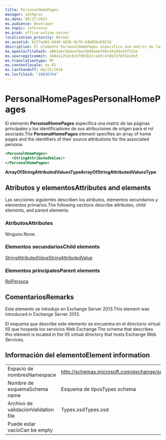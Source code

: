 ```yaml
---
title: PersonalHomePages
manager: sethgros
ms.date: 09/17/2015
ms.audience: Developer
ms.topic: reference
ms.prod: office-online-server
localization_priority: Normal
ms.assetid: 61f7ad65-9d40-4d3b-9e76-64b05bd59210
description: El elemento PersonalHomePages especifica una matriz de las páginas principales y los identificadores de sus atribuciones de origen para el rol asociado.
ms.openlocfilehash: a801abc56dea7becbb9deeefd4c44194ed5f515e
ms.sourcegitcommit: 34041125dc8c5f993b21cebfc4f8b72f0fd2cb6f
ms.translationtype: MT
ms.contentlocale: es-ES
ms.lasthandoff: 06/25/2018
ms.locfileid: "19836744"
---
```

# <a name="personalhomepages"></a><span data-ttu-id="ae02d-103">PersonalHomePages</span><span class="sxs-lookup"><span data-stu-id="ae02d-103">PersonalHomePages</span></span>

<span data-ttu-id="ae02d-104">El elemento **PersonalHomePages** especifica una matriz de las páginas principales y los identificadores de sus atribuciones de origen para el rol asociado.</span><span class="sxs-lookup"><span data-stu-id="ae02d-104">The **PersonalHomePages** element specifies an array of home pages and the identifiers of their source attributions for the associated persona.</span></span> 
  
```XML
<PersonalHomePages>
   <StringAttributedValue/>
</PersonalHomePages>
```

 <span data-ttu-id="ae02d-105">**ArrayOfStringAttributedValuesType**</span><span class="sxs-lookup"><span data-stu-id="ae02d-105">**ArrayOfStringAttributedValuesType**</span></span>
## <a name="attributes-and-elements"></a><span data-ttu-id="ae02d-106">Atributos y elementos</span><span class="sxs-lookup"><span data-stu-id="ae02d-106">Attributes and elements</span></span>

<span data-ttu-id="ae02d-107">Las secciones siguientes describen los atributos, elementos secundarios y elementos primarios.</span><span class="sxs-lookup"><span data-stu-id="ae02d-107">The following sections describe attributes, child elements, and parent elements.</span></span>
  
### <a name="attributes"></a><span data-ttu-id="ae02d-108">Atributos</span><span class="sxs-lookup"><span data-stu-id="ae02d-108">Attributes</span></span>

<span data-ttu-id="ae02d-109">Ninguno.</span><span class="sxs-lookup"><span data-stu-id="ae02d-109">None.</span></span>
  
### <a name="child-elements"></a><span data-ttu-id="ae02d-110">Elementos secundarios</span><span class="sxs-lookup"><span data-stu-id="ae02d-110">Child elements</span></span>

[<span data-ttu-id="ae02d-111">StringAttributedValue</span><span class="sxs-lookup"><span data-stu-id="ae02d-111">StringAttributedValue</span></span>](stringattributedvalue.md)
  
### <a name="parent-elements"></a><span data-ttu-id="ae02d-112">Elementos principales</span><span class="sxs-lookup"><span data-stu-id="ae02d-112">Parent elements</span></span>

[<span data-ttu-id="ae02d-113">Rol</span><span class="sxs-lookup"><span data-stu-id="ae02d-113">Persona</span></span>](persona.md)
  
## <a name="remarks"></a><span data-ttu-id="ae02d-114">Comentarios</span><span class="sxs-lookup"><span data-stu-id="ae02d-114">Remarks</span></span>

<span data-ttu-id="ae02d-115">Este elemento se introdujo en Exchange Server 2013.</span><span class="sxs-lookup"><span data-stu-id="ae02d-115">This element was introduced in Exchange Server 2013.</span></span>
  
<span data-ttu-id="ae02d-116">El esquema que describe este elemento se encuentra en el directorio virtual IIS que hospeda los servicios Web Exchange.</span><span class="sxs-lookup"><span data-stu-id="ae02d-116">The schema that describes this element is located in the IIS virtual directory that hosts Exchange Web Services.</span></span>
  
## <a name="element-information"></a><span data-ttu-id="ae02d-117">Información del elemento</span><span class="sxs-lookup"><span data-stu-id="ae02d-117">Element information</span></span>

|||
|:-----|:-----|
|<span data-ttu-id="ae02d-118">Espacio de nombres</span><span class="sxs-lookup"><span data-stu-id="ae02d-118">Namespace</span></span>  <br/> |http://schemas.microsoft.com/exchange/services/2006/types  <br/> |
|<span data-ttu-id="ae02d-119">Nombre de esquema</span><span class="sxs-lookup"><span data-stu-id="ae02d-119">Schema name</span></span>  <br/> |<span data-ttu-id="ae02d-120">Esquema de tipos</span><span class="sxs-lookup"><span data-stu-id="ae02d-120">Types schema</span></span>  <br/> |
|<span data-ttu-id="ae02d-121">Archivo de validación</span><span class="sxs-lookup"><span data-stu-id="ae02d-121">Validation file</span></span>  <br/> |<span data-ttu-id="ae02d-122">Types.xsd</span><span class="sxs-lookup"><span data-stu-id="ae02d-122">Types.xsd</span></span>  <br/> |
|<span data-ttu-id="ae02d-123">Puede estar vacío</span><span class="sxs-lookup"><span data-stu-id="ae02d-123">Can be empty</span></span>  <br/> ||
   

